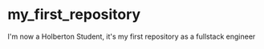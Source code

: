 # my_first_repository
I'm now a Holberton Student, it's my first repository as a fullstack engineer
